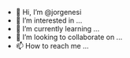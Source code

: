 - 👋 Hi, I’m @jorgenesi
- 👀 I’m interested in ...
- 🌱 I’m currently learning ...
- 💞️ I’m looking to collaborate on ...
- 📫 How to reach me ...

<!---
jorgenesi/jorgenesi is a ✨ special ✨ repository because its `README.md` (this file) appears on your GitHub profile.
You can click the Preview link to take a look at your changes.
--->
